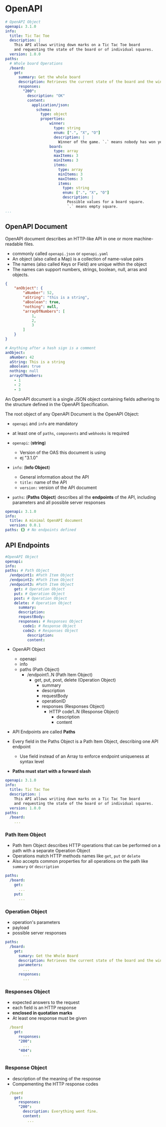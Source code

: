 # OpenAPI


```yaml
# OpenAPI Object
openapi: 3.1.0
info: 
  title: Tic Tac Toe
  description: |
    This API allows writing down marks on a Tic Tac Toe board
    and requesting the state of the board or of individual squares.
  version: 1.0.0
paths:
  # Whole board Operations
  /board:
    get:
      summary: Get the whole board
      description: Retrieves the current state of the board and the winner.
      responses:
        "200":
          description: "OK"
          content:
            application/json:
              schema:
                type: object
                properties:
                    winner:
                      type: string
                      enum: [".", "X", "O"]
                      description: |
                        Winner of the game. `.` means nobody has won yet.
                    board:
                      type: array
                      maxItems: 3
                      minItems: 3
                      items: 
                        type: array
                        minItems: 3
                        maxItems: 3
                        items:
                          type: string
                          enum: [".", "X", "O"]
                          description: |
                            Possible values for a board square.
                            `.` means empty square.
...
```

## OpenAPI Document

OpenAPI document describes an HTTP-like API in one or more machine-readable files.

- commonly called ```openapi.json``` or ```openapi.yaml```
- An object (also called a Map) is a collection of name-value pairs 
- The names (also called Keys or Field) are unique within the object
- The names can support numbers, strings, boolean, null, arras and objects.

```json
{
    "anObject": {
        "aNumber": 52,
        "aString": "this is a string",
        "aBoolean": true,
        "nothing": null,
        "arrayOfNumbers": [
            1,
            2,
            3
        ]
    }
}
```

```yaml
# Anything after a hash sign is a comment
anObject:
  aNumber: 42
  aString: This is a string
  aBoolean: true
  nothing: null
  arrayOfNumbers:
    - 1
    - 2
    - 3
```

An OpenAPI document is a single JSON object containing fields adhering to the structure defined in the OpenAPI Specification.

The root object of any OpenAPI Document is the OpenAPI Object:

- ```openapi``` and ```info``` are mandatory
- at least one of ```paths```,  ```components``` and ```webhooks``` is required

- ```openapi```: (**string**) 
  - Version of the OAS this document is using
  - ej "3.1.0"
- ```info```: (**Info Object**)
  - General information about the API
  - ```title:``` name of the API
  - ```version:``` version of the API document
- ```paths```: (**Paths** **Object**) describes all the **endpoints** of the API, including parameters and all possible server responses

```yaml
openapi: 3.1.0
info:
  title: A minimal OpenAPI document
  version: 0.0.1
paths: {} # No endpoints defined
```

## API Endpoints

```yaml
#OpenAPI Object
openapi:
info:
paths: # Path Object
  /endpoint1: #Path Item Object
  /endpoint2: #Path Item Object
  /endpoint3: #Path Item Object
    get: # Operation Object 
    put: # Operation Object
    post: # Operation Object
    delete: # Operation Object
      summary:
      description:
      requestBody:
      responses: # Responses Object
        code1: # Response Object
        code2: # Responses Object
          description:
          content:
```

- OpenAPI Object
  - openapi
  - info
  - paths (Path Object)
    - /endpoint1..N (Path Item Object)
      - get, put, post, delete (Operation Object)
        - summary
        - description
        - requestBody
        - operationID
        - responses (Responses Object)
          - HTTP code1..N (Response Object)
            - description
            - content

- API Endpoints are called **Paths**
- Every field in the Paths Object is a Path Item Object, describing one API endpoint
  - Use field instead of an Array to enforce endpoint uniqueness at syntax level
- **Paths must start with a forward slash**

```yaml
openapi: 3.1.0
info:
  title: Tic Tac Toe
  description: |
    This API allows writing down marks on a Tic Tac Toe board
    and requesting the state of the board or of individual squares.
  version: 1.0.0
paths:
  /board:
    ...
```

### Path Item Object

- Path Item Object describes HTTP operations that can be performed on a path with a separate Operation Object
- Operations match HTTP methods names like ```get```, ```put``` or ```delete```
- Also accepts common properties for all operations on the path like ```summary``` or ```description```

```yaml
paths:
  /board:
    get: 
      ...
    put:
      ...
```

### Operation Object

- operation's parameters
- payload
- possible server responses

```yaml
paths:
  /board:
    get:
      sumary: Get the Whole Board
      description: Retrieves the current state of the board and the winner.
      parameters:
        ...
      responses:
        ...
```

### Responses Object

- expected answers to the request
- each field is an HTTP response
- **enclosed in quotation marks**
- At least one response must be given

```yaml
  /board
    get:
      responses:
      "200":
        ...
      "404":
        ...
```

### Response Object

- description of the meaning of the response
- Compementing the HTTP response codes

```yaml
  /board
    get:
      responses:
      "200":
        description: Everything went fine.
        content:
          ...
```